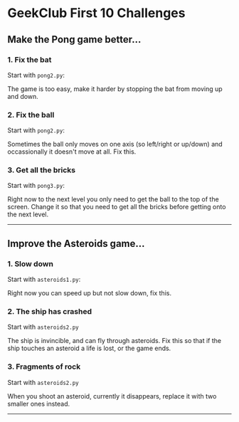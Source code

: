 # GeekClub First 10 Challenges

## Make the Pong game better...

### 1. Fix the bat

Start with `pong2.py`:

The game is too easy, make it harder by stopping the bat from moving
up and down.


### 2. Fix the ball

Start with `pong2.py`:

Sometimes the ball only moves on one axis (so left/right or up/down)
and occassionally it doesn't move at all. Fix this.


### 3. Get all the bricks

Start with `pong3.py`:

Right now to the next level you only need to get the ball to the top
of the screen. Change it so that you need to get all the bricks before
getting onto the next level.


----

## Improve the Asteroids game...

### 1. Slow down

Start with `asteroids1.py`:

Right now you can speed up but not slow down, fix this.

### 2. The ship has crashed

Start with `asteroids2.py`

The ship is invincible, and can fly through asteroids. Fix this so
that if the ship touches an asteroid a life is lost, or the game ends.

### 3. Fragments of rock

Start with `asteroids2.py`

When you shoot an asteroid, currently it disappears, replace it with two smaller ones instead. 

----

